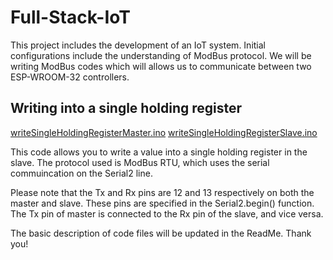 # Full-Stack-IoT

This project includes the development of an IoT system. Initial configurations include the understanding of ModBus protocol. We will be writing ModBus codes which will allows us to communicate between two ESP-WROOM-32 controllers.

## Writing into a single holding register
[writeSingleHoldingRegisterMaster.ino](./ModBusRTU/Write%20Single%20Holding%20Register/writeSingleHoldingRegisterMaster/writeSingleHoldingRegisterMaster.ino)
[writeSingleHoldingRegisterSlave.ino](./ModBusRTU/Write%20Single%20Holding%20Register/writeSingleHoldingRegisterSlave/writeSingleHoldingRegisterSlave.ino)

This code allows you to write a value into a single holding register in the slave. The protocol used is ModBus RTU, which uses the serial commuincation on the Serial2 line.

Please note that the Tx and Rx pins are 12 and 13 respectively on both the master and slave. These pins are specified in the Serial2.begin() function. The Tx pin of master is connected to the Rx pin of the slave, and vice versa.

The basic description of code files will be updated in the ReadMe.
Thank you!